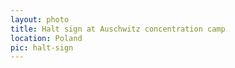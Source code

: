 ```yaml
---
layout: photo
title: Halt sign at Auschwitz concentration camp
location: Poland
pic: halt-sign
---
```

